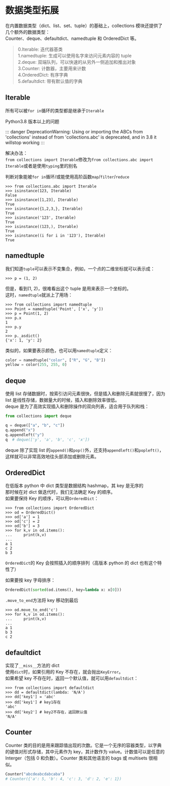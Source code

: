 # 数据类型拓展

在内置数据类型（dict、list、set、tuple）的基础上，collections 模块还提供了几个额外的数据类型：\
Counter、deque、defaultdict、namedtuple 和 OrderedDict 等。

> 0.Iterable: 迭代器基类\
> 1.namedtuple: 生成可以使用名字来访问元素内容的 tuple\
> 2.deque: 双端队列，可以快速的从另外一侧追加和推出对象\
> 3.Counter: 计数器，主要用来计数\
> 4.OrderedDict: 有序字典\
> 5.defaultdict: 带有默认值的字典

## Iterable

所有可以被`for in`循环的类型都是继承于`Iterable`

Python3.8 版本以上的问题

::: danger DeprecationWarning:
Using or importing the ABCs from 'collections'
instead of from 'collections.abc' is deprecated,
and in 3.8 it willstop working
:::

解决办法：\
`from collections import Iterable`修改为`from collections.abc import Iterable`或者是使用`typing`里的别名

判断对象能被`for in`循环/或能使用高阶函数`map`/`filter`/`reduce`

```shell
>>> from collections.abc import Iterable
>>> isinstance(123, Iterable)
False
>>> isinstance([1,23], Iterable)
True
>>> isinstance({1,2,3,}, Iterable)
True
>>> isinstance('123', Iterable)
True
>>> isinstance((123,), Iterable)
True
>>> isinstance((i for i in '123'), Iterable)
True
```

## namedtuple

我们知道`tuple`可以表示不变集合，例如，一个点的二维坐标就可以表示成：

```shell
>>> p = (1, 2)
```

但是，看到(1, 2)，很难看出这个 tuple 是用来表示一个坐标的。\
这时，`namedtuple`就派上了用场：

```shell
>>> from collections import namedtuple
>>> Point = namedtuple('Point', ['x', 'y'])
>>> p = Point(1, 2)
>>> p.x
1
>>> p.y
2
>>> p._asdict()
{'x': 1, 'y': 2}
```

类似的，如果要表示颜色，也可以用`namedtuple`定义：

```python
color = namedtuple("color", ["R", "G", "B"])
yellow = color(255, 255, 0)
```

## deque

使用 list 存储数据时，按索引访问元素很快，但是插入和删除元素就很慢了，因为 list 是线性存储，数据量大的时候，插入和删除效率很低。\
deque 是为了高效实现插入和删除操作的双向列表，适合用于队列和栈：

```python
from collections import deque

q = deque(["a", "b", "c"])
q.append("x")
q.appendleft("y")
q  # deque(['y', 'a', 'b', 'c', 'x'])
```

deque 除了实现 list 的`append()`和`pop()`外，还支持`appendleft()`和`popleft()`，这样就可以非常高效地往头部添加或删除元素。

## OrderedDict

在低版本 python 中 dict 类型是数据结构 hashmap，其 key 是无序的\
那时候在对 dict 做迭代时，我们无法确定 Key 的顺序。\
如果要保持 Key 的顺序，可以用`OrderedDict`：

```shell
>>> from collections import OrderedDict
>>> od = OrderedDict()
>>> od['a'] = 1
>>> od['c'] = 2
>>> od['b'] = 3
>>> for k,v in od.items():
...     print(k,v)
...
a 1
c 2
b 3
```

`OrderedDict`的 Key 会按照插入的顺序排列（高版本 python 的 dict 也有这个特性了）

如果要按 key 字母排序：

```python
OrderedDict(sorted(od.items(), key=lambda x: x[0]))
```

`.move_to_end`方法将 key 移动到最后

```shell
>>> od.move_to_end('c')
>>> for k,v in od.items():
...     print(k,v)
...
a 1
b 3
c 2
```

## defaultdict

实现了`__miss__`方法的 dict\
使用`dict`时，如果引用的 Key 不存在，就会抛出`KeyError`。\
如果希望 key 不存在时，返回一个默认值，就可以用`defaultdict`：

```shell
>>> from collections import defaultdict
>>> dd = defaultdict(lambda: 'N/A')
>>> dd['key1'] = 'abc'
>>> dd['key1'] # key1存在
'abc'
>>> dd['key2'] # key2不存在，返回默认值
'N/A'
```

## Counter

Counter 类的目的是用来跟踪值出现的次数。它是一个无序的容器类型，以字典的键值对形式存储，其中元素作为 key，其计数作为 value。计数值可以是任意的 Interger（包括 0 和负数）。Counter 类和其他语言的 bags 或 multisets 很相似。

```python
Counter("abcdeabcdabcaba")
# Counter({'a': 5, 'b': 4, 'c': 3, 'd': 2, 'e': 1})
```

